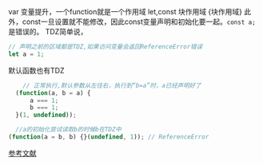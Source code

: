 var 变量提升，一个function就是一个作用域
let,const 块作用域 {块作用域}
此外，const一旦设置就不能修改，因此const变量声明和初始化要一起。```const a;```是错误的。
TDZ简单说，

  ```js
  // 声明之前的区域都是TDZ,如果访问变量会返回ReferenceError错误
  let a = 1;
  ```

默认函数也有TDZ

  ```js
      // 正常执行,默认参数从左往右，执行到“b=a”时，a已经声明好了
    (function(a, b = a) {
        a === 1;
        b === 1;
    }(1, undefined));
  ```

  ```js
    //a的初始化尝试读取b的时候b在TDZ中
  (function(a = b, b) {}(undefined, 1)); // ReferenceError
  ```

[参考文献](http://bosn.me/articles/es6-default-param/#tdztemporal-dead-zone)
